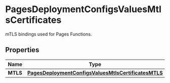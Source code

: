 

# PagesDeploymentConfigsValuesMtlsCertificates

mTLS bindings used for Pages Functions.

## Properties

| Name | Type | Description | Notes |
|------------ | ------------- | ------------- | -------------|
|**MTLS** | [**PagesDeploymentConfigsValuesMtlsCertificatesMTLS**](PagesDeploymentConfigsValuesMtlsCertificatesMTLS.md) |  |  [optional] |



